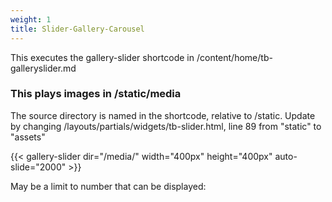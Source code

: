 ```yaml
---
weight: 1
title: Slider-Gallery-Carousel
---
```

This executes the gallery-slider shortcode in /content/home/tb-galleryslider.md

### This plays images in /static/media
The source directory is named in the shortcode, relative to /static.  Update by changing /layouts/partials/widgets/tb-slider.html, line 89 from "static" to "assets"


{{< gallery-slider dir="/media/" width="400px" height="400px" auto-slide="2000" >}}



May be a limit to number that can be displayed:


